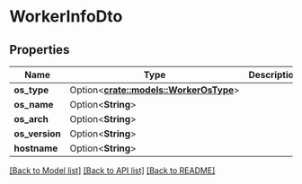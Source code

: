 # WorkerInfoDto

## Properties

Name | Type | Description | Notes
------------ | ------------- | ------------- | -------------
**os_type** | Option<[**crate::models::WorkerOsType**](WorkerOSType.md)> |  | [optional]
**os_name** | Option<**String**> |  | [optional]
**os_arch** | Option<**String**> |  | [optional]
**os_version** | Option<**String**> |  | [optional]
**hostname** | Option<**String**> |  | [optional]

[[Back to Model list]](../README.md#documentation-for-models) [[Back to API list]](../README.md#documentation-for-api-endpoints) [[Back to README]](../README.md)


